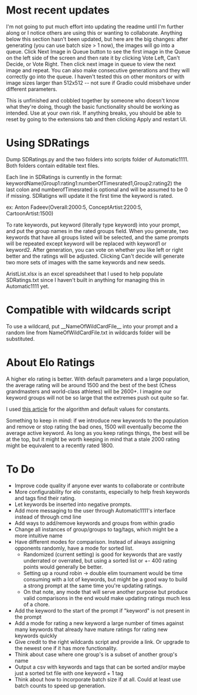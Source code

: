 # Most recent updates
I'm not going to put much effort into updating the readme until I'm further along or I notice others are using this or wanting to collaborate. Anything below this section hasn't been updated, but here are the big changes: after generating (you can use batch size > 1 now), the images will go into a queue. Click Next Image in Queue button to see the first image in the Queue on the left side of the screen and then rate it by clicking Vote Left, Can't Decide, or Vote Right. Then click next image in queue to view the next image and repeat. You can also make consecutive generations and they will correctly go into the queue. I haven't tested this on other monitors or with image sizes larger than 512x512 -- not sure if Gradio could misbehave under different parameters.

This is unfinished and cobbled together by someone who doesn't know what they're doing, though the basic functionality should be working as intended. Use at your own risk. If anything breaks, you should be able to reset by going to the extensions tab and then clicking Apply and restart UI. 

# Using SDRatings

Dump SDRatings.py and the two folders into scripts folder of Automatic1111. Both folders contain editable text files.

Each line in SDRatings is currently in the format:
keywordName(Group1:rating1:numberOfTimesrated1,Group2:rating2)
the last colon and numberofTimesrated is optional and will be assumed to be 0 if missing. SDRatigns will update it the first time the keyword is rated.

ex: Anton Fadeev(Overall:2000:5, ConceptArtist:2200:5, CartoonArtist:1500)

To rate keywords, put keyword (literally type keyword) into your prompt, and put the group names in the rated groups field. When you generate, two keywords that have all groups listed will be selected, and the same prompts will be repeated except keyword will be replaced with keyword1 or keyword2. After generation, you can vote on whether you like left or right better and the ratings will be adjusted. Clicking Can't decide will generate two more sets of images with the same keywords and new seeds. 

AristList.xlsx is an excel spreadsheet that I used to help populate SDRatings.txt since I haven't built in anything for managing this in Automatic1111 yet. 


# Compatible with wildcards script
To use a wildcard, put \_\_NameOfWildCardFile\_\_ into your prompt and a random line from NameOfWildCardFile.txt in wildcards folder will be substituted.

# About Elo Ratings

A higher elo rating is better. With default parameters and a large population, the average rating will be around 1500 and the best of the best (Chess grandmasters and world-class athletes) will be 2600+. I imagine our keyword groups will not be so large that the extremes push out quite so far. 

I used [this article](https://mattmazzola.medium.com/understanding-the-elo-rating-system-264572c7a2b4) for the algorithm and default values for constants.

Something to keep in mind: if we introduce new keywords to the population and remove or stop rating the bad ones, 1500 will eventually become the average active keyword. As long as you keep ratings things, the best will be at the top, but it might be worth keeping in mind that a stale 2000 rating might be equivalent to a recently rated 1800.

# To Do
- Improve code quality if anyone ever wants to collaborate or contribute
- More configurability for elo constants, especially to help fresh keywords and tags find their rating. 
- Let keywords be inserted into negative prompts. 
- Add more messaging to the user through Automatic1111's interface instead of through cmd line
- Add ways to add/remove keywords and groups from within gradio
- Change all instances of group/groups to tag/tags, which might be a more intuitive name
- Have different modes for comparison. Instead of always assigning opponents randomly, have a mode for sorted list. 
  - Randomized (current setting) is good for keywords that are vastly underrated or overrated, but using a sorted list or +- 400 rating points would generally be better.
  - Setting up a round robin -> double elim tournament would be time consuming with a lot of keywords, but might be a good way to build a strong prompt at the same time you're updating ratings.
  - On that note, any mode that will serve another purpose but produce valid comparisons in the end would make updating ratings much less of a chore. 
- Add the keyword to the start of the prompt if "keyword" is not present in the prompt
- Add a mode for rating a new keyword a large number of times against many keywords that already have mature ratings for rating new keywords quickly
- Give credit to the right wildcards script and provide a link. Or upgrade to the newest one if it has more functionality.
- Think about case where one group's is a subset of another group's name
- Output a csv with keywords and tags that can be sorted and/or maybe just a sorted txt file with one keyword + 1 tag
- Think about how to incorporate batch size if at all. Could at least use batch counts to speed up generation. 